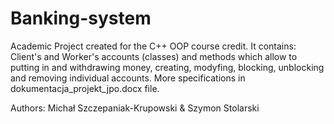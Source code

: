 # Banking-system
Academic Project created for the C++ OOP course credit.
It contains: Client's and Worker's accounts (classes) and methods which allow to putting in and withdrawing money, creating, modyfing, blocking, unblocking
and removing individual accounts. More specifications in dokumentacja_projekt_jpo.docx file.

Authors: Michał Szczepaniak-Krupowski & Szymon Stolarski
